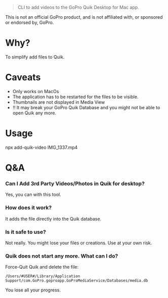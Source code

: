 > CLI to add videos to the GoPro Quik Desktop for Mac app. 

This is not an official GoPro product, and is not affiliated with, or sponsored or endorsed by, GoPro.

# Why?
To simplify add files to Quik.  

# Caveats
- Only works on MacOs
- The application has to be restarted for the files to be visible. 
- Thumbnails are not displayed in Media View
- !! It may break your GoPro Quik Database and you might not be able to open Quik any more. 
# Usage

npx add-quik-video IMG_1337.mp4

# Q&A

### Can I Add 3rd Party Videos/Photos in Quik for desktop?
Yes, you can with this tool. 

### How does it work?
It adds the file directly into the Quik database. 

### Is it safe to use?
Not really. You might lose your files or creations. Use at your own risk.

 ### Quik does not start any more. What can I do?
Force-Quit Quik and delete the file: 

    /Users/#USER#/Library/Application Support/com.GoPro.goproapp.GoProMediaService/Databases/media.db
    
You lose all your progress. 

